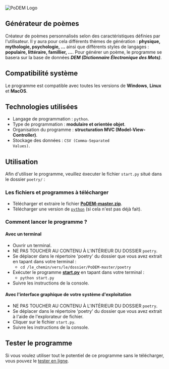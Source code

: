 ![PoDEM Logo](https://camo.githubusercontent.com/4741ab4b7e0e8a35918b05fd6e76b8355a9a4fe6/68747470733a2f2f7a7570696d616765732e6e65742f75702f31392f34382f7374386b2e706e67)
## Générateur de poèmes

Créateur de poèmes personnalisés selon des caractéristiques définies par l'utilisateur.
Il y aura pour cela différents thèmes de génération : **physique, mythologie, psychologie, …**
ainsi que différents styles de langages : **populaire, littéraire, famillier, …**.
Pour générer un poème, le programme se basera sur la base de données __*DEM (Dictionnaire Électronique des Mots)*__.

## Compatibilité système
Le programme est compatible avec toutes les versions de **Windows**, **Linux** et **MacOS**.

## Technologies utilisées
* Langage de programmation : <code>python</code>.
 * Type de programmation : **modulaire et orientée objet**.
 * Organisation du programme : **structuration MVC (Model-View-Controller)**.
* Stockage des données : <code>CSV (Comma-Separated Values)</code>.
  
## Utilisation
Afin d'utiliser le programme, veuillez éxecuter le fichier <code>start.py</code> situé dans le dossier <code>poetry/</code> : 

### Les fichiers et programmes à télécharger
* Télécharger et extraire le fichier [**PoDEM-master.zip**](https://github.com/nathan-rabet/PoDEM/archive/master.zip).
* Télécharger une version de [<code>python</code>](https://www.python.org/) (si cela n'est pas déjà fait).

### Comment lancer le programme ?
#### Avec un terminal
* Ouvrir un terminal.
* NE PAS TOUCHER AU CONTENU À L'INTÉRIEUR DU DOSSIER <code>poetry</code>.
* Se déplacer dans le répertoire 'poetry' du dossier que vous avez extrait en tapant dans votre terminal : 
  * <code>cd /le_chemin/vers/le/dossier/PoDEM-master/poetry</code>
* Exécuter le programme [**start.py**](poetry/start.py) en tapant dans votre terminal :
  * <code>python start.py</code>
* Suivre les instructions de la console.
#### Avec l'interface graphique de votre système d'exploitation
* NE PAS TOUCHER AU CONTENU À L'INTÉRIEUR DU DOSSIER <code>poetry</code>.
* Se déplacer dans le répertoire 'poetry' du dossier que vous avez extrait à l'aide de l'explorateur de fichier.
* Cliquer sur le fichier <code>start.py</code>.
* Suivre les instructions de la console.

## Tester le programme
Si vous voulez utiliser tout le potentiel de ce programme sans le télécharger, vous pouvez le [tester en ligne](
https://colab.research.google.com/drive/1ds7XO6rVS0F8Uluf3pR8S0ibax1v6oXE).
